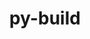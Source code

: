 ---
title: "py-build"
layout: cache
categories: [package, develop]
meta: {"compilers": ["none"], "num_specs": 49, "num_specs_by_stack": {"e4s": 18, "ml-linux-aarch64-cpu": 9, "ml-linux-aarch64-cuda": 9, "ml-linux-x86_64-cpu": 16, "ml-linux-x86_64-cuda": 8, "ml-linux-x86_64-rocm": 10, "root": 49}, "oss": ["ubuntu22.04", "ubuntu24.04"], "platforms": ["linux"], "stacks": ["e4s", "ml-linux-aarch64-cpu", "ml-linux-aarch64-cuda", "ml-linux-x86_64-cpu", "ml-linux-x86_64-cuda", "ml-linux-x86_64-rocm", "root"], "targets": ["aarch64", "x86_64_v3"], "versions": ["1.2.1", "1.2.2"]}
spec_details: [{"compiler": "none", "hash": "2elalkkoad2k6gxydeq2ctrepbvyquba", "os": "ubuntu24.04", "platform": "linux", "size": "-", "stacks": ["ml-linux-aarch64-cpu", "ml-linux-aarch64-cuda", "root"], "target": "aarch64", "variants": ["build_system=python_pip", "~virtualenv"], "versions": ["1.2.1"]}, {"compiler": "none", "hash": "2viyxlmuaf7azutxvctzoall2qjibgei", "os": "ubuntu24.04", "platform": "linux", "size": "-", "stacks": ["ml-linux-aarch64-cpu", "ml-linux-aarch64-cuda", "root"], "target": "aarch64", "variants": ["build_system=python_pip", "~virtualenv"], "versions": ["1.2.2"]}, {"compiler": "none", "hash": "2wyjunlb2ewws7ozk7iv5eqz36yg47ro", "os": "ubuntu22.04", "platform": "linux", "size": "-", "stacks": ["e4s", "root"], "target": "x86_64_v3", "variants": ["build_system=python_pip", "~virtualenv"], "versions": ["1.2.2"]}, {"compiler": "none", "hash": "4gjlnho2ludbn63g6m24ccq5fc3hpauw", "os": "ubuntu24.04", "platform": "linux", "size": "-", "stacks": ["ml-linux-x86_64-rocm", "root"], "target": "x86_64_v3", "variants": ["build_system=python_pip", "~virtualenv"], "versions": ["1.2.1"]}, {"compiler": "none", "hash": "4wsizhtp5mt26dmsdlwrru4tac5j7g45", "os": "ubuntu24.04", "platform": "linux", "size": "-", "stacks": ["ml-linux-aarch64-cpu", "ml-linux-aarch64-cuda", "root"], "target": "aarch64", "variants": ["build_system=python_pip", "~virtualenv"], "versions": ["1.2.1"]}, {"compiler": "none", "hash": "5742b2feqqeyvpfqx4g5sqkpjygfvm3h", "os": "ubuntu22.04", "platform": "linux", "size": "-", "stacks": ["e4s", "root"], "target": "x86_64_v3", "variants": ["build_system=python_pip", "~virtualenv"], "versions": ["1.2.1"]}, {"compiler": "none", "hash": "6a5w6zbe7traaxsjdi3aec6hrtb2iaim", "os": "ubuntu24.04", "platform": "linux", "size": "-", "stacks": ["ml-linux-x86_64-cpu", "ml-linux-x86_64-cuda", "root"], "target": "x86_64_v3", "variants": ["build_system=python_pip", "~virtualenv"], "versions": ["1.2.1"]}, {"compiler": "none", "hash": "6pwnakxwffmqia7utmulopz2saflr7s4", "os": "ubuntu22.04", "platform": "linux", "size": "-", "stacks": ["e4s", "root"], "target": "x86_64_v3", "variants": ["build_system=python_pip", "~virtualenv"], "versions": ["1.2.1"]}, {"compiler": "none", "hash": "atqphk4cpibjvflhkfhze5bxt7iwju7o", "os": "ubuntu22.04", "platform": "linux", "size": "-", "stacks": ["e4s", "root"], "target": "x86_64_v3", "variants": ["build_system=python_pip", "~virtualenv"], "versions": ["1.2.1"]}, {"compiler": "none", "hash": "bguw4yap3phsrysm2x2xpwnyjqbnacvv", "os": "ubuntu24.04", "platform": "linux", "size": "-", "stacks": ["ml-linux-aarch64-cpu", "ml-linux-aarch64-cuda", "root"], "target": "aarch64", "variants": ["build_system=python_pip", "~virtualenv"], "versions": ["1.2.1"]}, {"compiler": "none", "hash": "bqnsqckx5glzfmkxik2rabnaovwummzi", "os": "ubuntu24.04", "platform": "linux", "size": "-", "stacks": ["ml-linux-x86_64-cpu", "root"], "target": "x86_64_v3", "variants": ["build_system=python_pip", "~virtualenv"], "versions": ["1.2.2"]}, {"compiler": "none", "hash": "ccogerchiikpy4ic56xm3mci3q2gvm4u", "os": "ubuntu24.04", "platform": "linux", "size": "-", "stacks": ["ml-linux-aarch64-cpu", "ml-linux-aarch64-cuda", "root"], "target": "aarch64", "variants": ["build_system=python_pip", "~virtualenv"], "versions": ["1.2.2"]}, {"compiler": "none", "hash": "co5eohqmrleyhu6hwn37zjltlg5abbqd", "os": "ubuntu24.04", "platform": "linux", "size": "-", "stacks": ["ml-linux-x86_64-cpu", "ml-linux-x86_64-cuda", "root"], "target": "x86_64_v3", "variants": ["build_system=python_pip", "~virtualenv"], "versions": ["1.2.1"]}, {"compiler": "none", "hash": "djziri6jvdczi52jpft6222fmn7nrzth", "os": "ubuntu22.04", "platform": "linux", "size": "-", "stacks": ["e4s", "root"], "target": "x86_64_v3", "variants": ["build_system=python_pip", "~virtualenv"], "versions": ["1.2.2"]}, {"compiler": "none", "hash": "dwerkc3pjr2sddzxhsylr57txy7agqrl", "os": "ubuntu22.04", "platform": "linux", "size": "-", "stacks": ["e4s", "root"], "target": "x86_64_v3", "variants": ["build_system=python_pip", "~virtualenv"], "versions": ["1.2.2"]}, {"compiler": "none", "hash": "fb63jqlfun46rqwv7t7wllgihizascjw", "os": "ubuntu24.04", "platform": "linux", "size": "-", "stacks": ["ml-linux-x86_64-cpu", "root"], "target": "x86_64_v3", "variants": ["build_system=python_pip", "~virtualenv"], "versions": ["1.2.2"]}, {"compiler": "none", "hash": "fxccn76btoe67qrltyqg4zodhupypnqa", "os": "ubuntu24.04", "platform": "linux", "size": "-", "stacks": ["ml-linux-x86_64-cpu", "root"], "target": "x86_64_v3", "variants": ["build_system=python_pip", "~virtualenv"], "versions": ["1.2.1"]}, {"compiler": "none", "hash": "gkabma4biw7lg5sgba6565jc5rj7qgbw", "os": "ubuntu24.04", "platform": "linux", "size": "-", "stacks": ["ml-linux-x86_64-cpu", "ml-linux-x86_64-cuda", "root"], "target": "x86_64_v3", "variants": ["build_system=python_pip", "~virtualenv"], "versions": ["1.2.1"]}, {"compiler": "none", "hash": "gpqqhurw2sqg7iaryy2myexsnmdh3v2y", "os": "ubuntu22.04", "platform": "linux", "size": "-", "stacks": ["e4s", "root"], "target": "x86_64_v3", "variants": ["build_system=python_pip", "~virtualenv"], "versions": ["1.2.1"]}, {"compiler": "none", "hash": "grmws2od5fn2b7kzoquxwrqrgpesac6p", "os": "ubuntu24.04", "platform": "linux", "size": "-", "stacks": ["ml-linux-x86_64-cpu", "ml-linux-x86_64-cuda", "root"], "target": "x86_64_v3", "variants": ["build_system=python_pip", "~virtualenv"], "versions": ["1.2.1"]}, {"compiler": "none", "hash": "hl5lpauo56gbm2r7v73oolw33km4g3t4", "os": "ubuntu24.04", "platform": "linux", "size": "-", "stacks": ["ml-linux-x86_64-cpu", "ml-linux-x86_64-cuda", "ml-linux-x86_64-rocm", "root"], "target": "x86_64_v3", "variants": ["build_system=python_pip", "~virtualenv"], "versions": ["1.2.2"]}, {"compiler": "none", "hash": "igyaj7h73624qgoo4xbavllxbiisblhv", "os": "ubuntu24.04", "platform": "linux", "size": "-", "stacks": ["ml-linux-x86_64-rocm", "root"], "target": "x86_64_v3", "variants": ["build_system=python_pip", "~virtualenv"], "versions": ["1.2.1"]}, {"compiler": "none", "hash": "iqfo5jdgqh4hontrlp4eofdhnoahifsv", "os": "ubuntu24.04", "platform": "linux", "size": "-", "stacks": ["ml-linux-x86_64-cpu", "root"], "target": "x86_64_v3", "variants": ["build_system=python_pip", "~virtualenv"], "versions": ["1.2.2"]}, {"compiler": "none", "hash": "jf7d6cywucmbyfyak2jt2rprvwiri2nt", "os": "ubuntu24.04", "platform": "linux", "size": "-", "stacks": ["ml-linux-x86_64-cpu", "root"], "target": "x86_64_v3", "variants": ["build_system=python_pip", "~virtualenv"], "versions": ["1.2.1"]}, {"compiler": "none", "hash": "jsiqnlgo6cykfxvb5dyv3uipcdtvd4qv", "os": "ubuntu24.04", "platform": "linux", "size": "-", "stacks": ["ml-linux-x86_64-cpu", "ml-linux-x86_64-cuda", "ml-linux-x86_64-rocm", "root"], "target": "x86_64_v3", "variants": ["build_system=python_pip", "~virtualenv"], "versions": ["1.2.2"]}, {"compiler": "none", "hash": "kd63j65uaxr7xcojbegedv7bujl5f5rr", "os": "ubuntu24.04", "platform": "linux", "size": "-", "stacks": ["ml-linux-aarch64-cpu", "ml-linux-aarch64-cuda", "root"], "target": "aarch64", "variants": ["build_system=python_pip", "~virtualenv"], "versions": ["1.2.2"]}, {"compiler": "none", "hash": "kypruouvzoo4okdox67ir7e2dab4depp", "os": "ubuntu24.04", "platform": "linux", "size": "-", "stacks": ["ml-linux-aarch64-cpu", "ml-linux-aarch64-cuda", "root"], "target": "aarch64", "variants": ["build_system=python_pip", "~virtualenv"], "versions": ["1.2.1"]}, {"compiler": "none", "hash": "kz72ktpwkbpw3fas6pussy6axudbc3jm", "os": "ubuntu24.04", "platform": "linux", "size": "-", "stacks": ["ml-linux-x86_64-cpu", "root"], "target": "x86_64_v3", "variants": ["build_system=python_pip", "~virtualenv"], "versions": ["1.2.1"]}, {"compiler": "none", "hash": "npdq7iacfze3znydmdvxkqc4yu2iyeel", "os": "ubuntu24.04", "platform": "linux", "size": "-", "stacks": ["ml-linux-x86_64-rocm", "root"], "target": "x86_64_v3", "variants": ["build_system=python_pip", "~virtualenv"], "versions": ["1.2.1"]}, {"compiler": "none", "hash": "nrqek54t42gkup4tcbzndq5xhfifrmkr", "os": "ubuntu22.04", "platform": "linux", "size": "-", "stacks": ["e4s", "root"], "target": "x86_64_v3", "variants": ["build_system=python_pip", "~virtualenv"], "versions": ["1.2.1"]}, {"compiler": "none", "hash": "od42k7eijqbjgxh7dsdrnooeh43u5dzq", "os": "ubuntu24.04", "platform": "linux", "size": "-", "stacks": ["ml-linux-aarch64-cpu", "ml-linux-aarch64-cuda", "root"], "target": "aarch64", "variants": ["build_system=python_pip", "~virtualenv"], "versions": ["1.2.1"]}, {"compiler": "none", "hash": "omhwhjnzxkc2g3lthrm2ijwwkh65cqlb", "os": "ubuntu22.04", "platform": "linux", "size": "-", "stacks": ["e4s", "root"], "target": "x86_64_v3", "variants": ["build_system=python_pip", "~virtualenv"], "versions": ["1.2.2"]}, {"compiler": "none", "hash": "oolwqamahywnrdqe6vscplybd33topgu", "os": "ubuntu24.04", "platform": "linux", "size": "-", "stacks": ["ml-linux-x86_64-rocm", "root"], "target": "x86_64_v3", "variants": ["build_system=python_pip", "~virtualenv"], "versions": ["1.2.1"]}, {"compiler": "none", "hash": "petmxrbeya74m7tri2k44epqlw2r3zua", "os": "ubuntu24.04", "platform": "linux", "size": "-", "stacks": ["ml-linux-x86_64-rocm", "root"], "target": "x86_64_v3", "variants": ["build_system=python_pip", "~virtualenv"], "versions": ["1.2.1"]}, {"compiler": "none", "hash": "pndu7d4f3zp75pm5npvobt2kctsaef4p", "os": "ubuntu24.04", "platform": "linux", "size": "-", "stacks": ["ml-linux-x86_64-cpu", "ml-linux-x86_64-cuda", "ml-linux-x86_64-rocm", "root"], "target": "x86_64_v3", "variants": ["build_system=python_pip", "~virtualenv"], "versions": ["1.2.2"]}, {"compiler": "none", "hash": "pqkyo7r2ml2aeaqzmqo3dlzbwjorg5yi", "os": "ubuntu24.04", "platform": "linux", "size": "-", "stacks": ["ml-linux-x86_64-cpu", "root"], "target": "x86_64_v3", "variants": ["build_system=python_pip", "~virtualenv"], "versions": ["1.2.2"]}, {"compiler": "none", "hash": "r32pywjm5k5oe5kgvyn4m6fyuyjpsuaa", "os": "ubuntu22.04", "platform": "linux", "size": "-", "stacks": ["e4s", "root"], "target": "x86_64_v3", "variants": ["build_system=python_pip", "~virtualenv"], "versions": ["1.2.1"]}, {"compiler": "none", "hash": "rgpoxbai7un5ipv3gyumbbofgjjnysks", "os": "ubuntu24.04", "platform": "linux", "size": "-", "stacks": ["ml-linux-x86_64-cpu", "root"], "target": "x86_64_v3", "variants": ["build_system=python_pip", "~virtualenv"], "versions": ["1.2.1"]}, {"compiler": "none", "hash": "rkw5o2ea7nxfamzokqe2hqdbowltvvar", "os": "ubuntu22.04", "platform": "linux", "size": "-", "stacks": ["e4s", "root"], "target": "x86_64_v3", "variants": ["build_system=python_pip", "~virtualenv"], "versions": ["1.2.2"]}, {"compiler": "none", "hash": "shb6m2vlsf242t56q2o3buvuqilp4qxb", "os": "ubuntu22.04", "platform": "linux", "size": "-", "stacks": ["e4s", "root"], "target": "x86_64_v3", "variants": ["build_system=python_pip", "~virtualenv"], "versions": ["1.2.1"]}, {"compiler": "none", "hash": "svoqofi3irquuzsb2glojj3vpuge7oh2", "os": "ubuntu22.04", "platform": "linux", "size": "-", "stacks": ["e4s", "root"], "target": "x86_64_v3", "variants": ["build_system=python_pip", "~virtualenv"], "versions": ["1.2.2"]}, {"compiler": "none", "hash": "tq7hcnobai3k4n3tdls4ixjrqhvfdvif", "os": "ubuntu22.04", "platform": "linux", "size": "-", "stacks": ["e4s", "root"], "target": "x86_64_v3", "variants": ["build_system=python_pip", "~virtualenv"], "versions": ["1.2.1"]}, {"compiler": "none", "hash": "usrhawl32cilfwggxywyfrxcsds7ifaj", "os": "ubuntu24.04", "platform": "linux", "size": "-", "stacks": ["ml-linux-aarch64-cpu", "ml-linux-aarch64-cuda", "root"], "target": "aarch64", "variants": ["build_system=python_pip", "~virtualenv"], "versions": ["1.2.2"]}, {"compiler": "none", "hash": "vpthym2adefbktw2tlj6v4ww2u34ekoy", "os": "ubuntu24.04", "platform": "linux", "size": "-", "stacks": ["ml-linux-x86_64-cpu", "ml-linux-x86_64-cuda", "ml-linux-x86_64-rocm", "root"], "target": "x86_64_v3", "variants": ["build_system=python_pip", "~virtualenv"], "versions": ["1.2.2"]}, {"compiler": "none", "hash": "vsahwfcai3fsrt7qktuq75b4otmrbafb", "os": "ubuntu22.04", "platform": "linux", "size": "-", "stacks": ["e4s", "root"], "target": "x86_64_v3", "variants": ["build_system=python_pip", "~virtualenv"], "versions": ["1.2.2"]}, {"compiler": "none", "hash": "wf2fnpdsdb6nevrdllwodazfiqtd27mo", "os": "ubuntu22.04", "platform": "linux", "size": "-", "stacks": ["e4s", "root"], "target": "x86_64_v3", "variants": ["build_system=python_pip", "~virtualenv"], "versions": ["1.2.1"]}, {"compiler": "none", "hash": "xa75mqt3mje6oowr6st5wtitx3vfft2j", "os": "ubuntu22.04", "platform": "linux", "size": "-", "stacks": ["e4s", "root"], "target": "x86_64_v3", "variants": ["build_system=python_pip", "~virtualenv"], "versions": ["1.2.1"]}, {"compiler": "none", "hash": "xexoeyumyqu4yf3inzjjjbw4bevu2gkj", "os": "ubuntu22.04", "platform": "linux", "size": "-", "stacks": ["e4s", "root"], "target": "x86_64_v3", "variants": ["build_system=python_pip", "~virtualenv"], "versions": ["1.2.2"]}, {"compiler": "none", "hash": "ywido5gmchb4lwuljy5japapp72voyie", "os": "ubuntu24.04", "platform": "linux", "size": "-", "stacks": ["ml-linux-x86_64-rocm", "root"], "target": "x86_64_v3", "variants": ["build_system=python_pip", "~virtualenv"], "versions": ["1.2.2"]}]
---